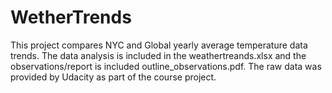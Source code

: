 # WetherTrends
This project compares NYC and Global yearly average temperature data trends.  The data analysis is included in the weathertreands.xlsx and the observations/report is included outline_observations.pdf.  The raw data was provided by Udacity as part of the course project.
